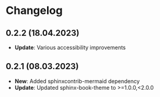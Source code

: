 # Changelog

## 0.2.2 (18.04.2023)

* **Update**: Various accessibility improvements

## 0.2.1 (08.03.2023)

* **New**: Added sphinxcontrib-mermaid dependency
* **Update**: Updated sphinx-book-theme to >=1.0.0,<2.0.0
